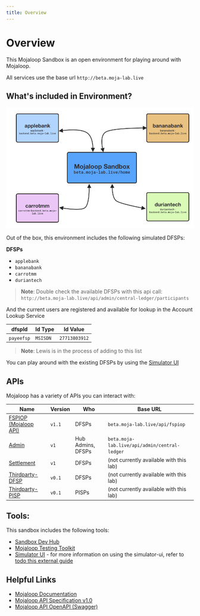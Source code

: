 ```yaml
---
title: Overview
---
```



# Overview

This Mojaloop Sandbox is an open environment for playing around with Mojaloop.

All services use the base url `http://beta.moja-lab.live`



## What's included in Environment?


![Lab Overview](./lab_onboarding.png)

Out of the box, this environment includes the following simulated DFSPs:

**DFSPs**
- `applebank` 
- `bananabank`
- `carrotmm`
- `duriantech`


> **Note**:
> Double check the available DFSPs with this api call:
> `http://beta.moja-lab.live/api/admin/central-ledger/participants`

And the current users are registered and available for lookup in the Account Lookup Service

| dfspId | Id Type | Id Value |
| --- | --- | --- |
| `payeefsp` | `MSISDN` | `27713803912` |

> **Note**: Lewis is in the process of adding to this list 

<!-- ### Users

[todo - MSISDNs etc.]


e.g. 

--> 

You can play around with the existing DFSPs by using the [Simulator UI](http://simulator-ui.beta.moja-lab.live)


## APIs

Mojaloop has a variety of APIs you can interact with:

| Name | Version | Who | Base URL |
| --- | --- | --- | --- |
| [FSPIOP (Mojaloop API)](/2-apis/fspiop)     | `v1.1` | DFSPs             | `beta.moja-lab.live/api/fspiop` |
| [Admin](2-apis/admin)                       | `v1`   | Hub Admins, DFSPs | `beta.moja-lab.live/api/admin/central-ledger` |
| [Settlement](2-apis/settlement.html)        | `v1`   | DFSPs             | (not currently available with this lab) |
| [Thirdparty-DFSP](/2-apis/thirdparty-dfsp)  | `v0.1` | DFSPs             | (not currently available with this lab) |
| [Thirdparty-PISP](/2-apis/thirdparty-pisp)  | `v0.1` | PISPs             | (not currently available with this lab) | 

## Tools:

This sandbox includes the following tools:


- [Sandbox Dev Hub](http://beta.moja-lab.live/home/0-getting-started)
- [Mojaloop Testing Toolkit](todo)
- [Simulator UI](http://simulator-ui.beta.moja-lab.live) - for more information on using the simulator-ui, refer to [todo this external guide]()

<!-- ## Understanding Async APIs -->
<!--  -->
<!-- The Mojaloop APIs follow an asychronous pattern. -->

## Helpful Links

- [Mojaloop Documentation](https://docs.mojaloop.io/documentation/)
- [Mojaloop API Specification v1.0](https://docs.mojaloop.io/mojaloop-specification/documents/API%20Definition%20v1.0.html)
- [Mojaloop API OpenAPI (Swagger)](https://github.com/mojaloop/mojaloop-specification/blob/master/fspiop-api/documents/v1.1-document-set/)

